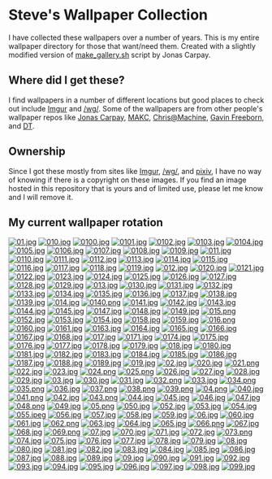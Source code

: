 # Steve's Wallpaper Collection

I have collected these wallpapers over a number of years. This is my entire wallpaper directory for those that want/need them. Created with a slightly modified version of [make_gallery.sh](https://github.com/jonascarpay/Wallpapers/blob/master/make_gallery.sh) script by Jonas Carpay.
## Where did I get these?
I find wallpapers in a number of different locations but good places to check out include [Imgur](https://imgur.com/) and [/wg/](https://boards.4chan.org/wg/). Some of the wallpapers are from other people's wallpaper repos like [Jonas Carpay](https://github.com/jonascarpay/Wallpapers), [MAKC](https://github.com/makccr/wallpapers), [Chris@Machine](https://github.com/ChristianChiarulli/wallpapers), [Gavin Freeborn](https://github.com/Gavinok/wallpapers), and [DT](https://gitlab.com/dwt1/wallpapers).
## Ownership
Since I got these mostly from sites like [Imgur](https://imgur.com/), [/wg/](https://boards.4chan.org/wg/), and [pixiv](https://www.pixiv.net/en/), I have no way of knowing if there is a copyright on these images. If you find an image hosted in this repository that is yours and of limited use, please let me know and I will remove it.

## My current wallpaper rotation

[![01.jpg](https://raw.githubusercontent.com/worthyox/wallpapers/master/thumbnails/01.jpg)](https://raw.githubusercontent.com/worthyox/wallpapers/master/papes/01.jpg)
[![010.jpg](https://raw.githubusercontent.com/worthyox/wallpapers/master/thumbnails/010.jpg)](https://raw.githubusercontent.com/worthyox/wallpapers/master/papes/010.jpg)
[![0100.jpg](https://raw.githubusercontent.com/worthyox/wallpapers/master/thumbnails/0100.jpg)](https://raw.githubusercontent.com/worthyox/wallpapers/master/papes/0100.jpg)
[![0101.jpg](https://raw.githubusercontent.com/worthyox/wallpapers/master/thumbnails/0101.jpg)](https://raw.githubusercontent.com/worthyox/wallpapers/master/papes/0101.jpg)
[![0102.jpg](https://raw.githubusercontent.com/worthyox/wallpapers/master/thumbnails/0102.jpg)](https://raw.githubusercontent.com/worthyox/wallpapers/master/papes/0102.jpg)
[![0103.jpg](https://raw.githubusercontent.com/worthyox/wallpapers/master/thumbnails/0103.jpg)](https://raw.githubusercontent.com/worthyox/wallpapers/master/papes/0103.jpg)
[![0104.jpg](https://raw.githubusercontent.com/worthyox/wallpapers/master/thumbnails/0104.jpg)](https://raw.githubusercontent.com/worthyox/wallpapers/master/papes/0104.jpg)
[![0105.jpg](https://raw.githubusercontent.com/worthyox/wallpapers/master/thumbnails/0105.jpg)](https://raw.githubusercontent.com/worthyox/wallpapers/master/papes/0105.jpg)
[![0106.jpg](https://raw.githubusercontent.com/worthyox/wallpapers/master/thumbnails/0106.jpg)](https://raw.githubusercontent.com/worthyox/wallpapers/master/papes/0106.jpg)
[![0107.jpg](https://raw.githubusercontent.com/worthyox/wallpapers/master/thumbnails/0107.jpg)](https://raw.githubusercontent.com/worthyox/wallpapers/master/papes/0107.jpg)
[![0108.jpg](https://raw.githubusercontent.com/worthyox/wallpapers/master/thumbnails/0108.jpg)](https://raw.githubusercontent.com/worthyox/wallpapers/master/papes/0108.jpg)
[![0109.jpg](https://raw.githubusercontent.com/worthyox/wallpapers/master/thumbnails/0109.jpg)](https://raw.githubusercontent.com/worthyox/wallpapers/master/papes/0109.jpg)
[![011.jpg](https://raw.githubusercontent.com/worthyox/wallpapers/master/thumbnails/011.jpg)](https://raw.githubusercontent.com/worthyox/wallpapers/master/papes/011.jpg)
[![0110.jpg](https://raw.githubusercontent.com/worthyox/wallpapers/master/thumbnails/0110.jpg)](https://raw.githubusercontent.com/worthyox/wallpapers/master/papes/0110.jpg)
[![0111.jpg](https://raw.githubusercontent.com/worthyox/wallpapers/master/thumbnails/0111.jpg)](https://raw.githubusercontent.com/worthyox/wallpapers/master/papes/0111.jpg)
[![0112.jpg](https://raw.githubusercontent.com/worthyox/wallpapers/master/thumbnails/0112.jpg)](https://raw.githubusercontent.com/worthyox/wallpapers/master/papes/0112.jpg)
[![0113.jpg](https://raw.githubusercontent.com/worthyox/wallpapers/master/thumbnails/0113.jpg)](https://raw.githubusercontent.com/worthyox/wallpapers/master/papes/0113.jpg)
[![0114.jpg](https://raw.githubusercontent.com/worthyox/wallpapers/master/thumbnails/0114.jpg)](https://raw.githubusercontent.com/worthyox/wallpapers/master/papes/0114.jpg)
[![0115.jpg](https://raw.githubusercontent.com/worthyox/wallpapers/master/thumbnails/0115.jpg)](https://raw.githubusercontent.com/worthyox/wallpapers/master/papes/0115.jpg)
[![0116.jpg](https://raw.githubusercontent.com/worthyox/wallpapers/master/thumbnails/0116.jpg)](https://raw.githubusercontent.com/worthyox/wallpapers/master/papes/0116.jpg)
[![0117.jpg](https://raw.githubusercontent.com/worthyox/wallpapers/master/thumbnails/0117.jpg)](https://raw.githubusercontent.com/worthyox/wallpapers/master/papes/0117.jpg)
[![0118.jpg](https://raw.githubusercontent.com/worthyox/wallpapers/master/thumbnails/0118.jpg)](https://raw.githubusercontent.com/worthyox/wallpapers/master/papes/0118.jpg)
[![0119.jpg](https://raw.githubusercontent.com/worthyox/wallpapers/master/thumbnails/0119.jpg)](https://raw.githubusercontent.com/worthyox/wallpapers/master/papes/0119.jpg)
[![012.jpg](https://raw.githubusercontent.com/worthyox/wallpapers/master/thumbnails/012.jpg)](https://raw.githubusercontent.com/worthyox/wallpapers/master/papes/012.jpg)
[![0120.jpg](https://raw.githubusercontent.com/worthyox/wallpapers/master/thumbnails/0120.jpg)](https://raw.githubusercontent.com/worthyox/wallpapers/master/papes/0120.jpg)
[![0121.jpg](https://raw.githubusercontent.com/worthyox/wallpapers/master/thumbnails/0121.jpg)](https://raw.githubusercontent.com/worthyox/wallpapers/master/papes/0121.jpg)
[![0122.jpg](https://raw.githubusercontent.com/worthyox/wallpapers/master/thumbnails/0122.jpg)](https://raw.githubusercontent.com/worthyox/wallpapers/master/papes/0122.jpg)
[![0123.jpg](https://raw.githubusercontent.com/worthyox/wallpapers/master/thumbnails/0123.jpg)](https://raw.githubusercontent.com/worthyox/wallpapers/master/papes/0123.jpg)
[![0124.jpg](https://raw.githubusercontent.com/worthyox/wallpapers/master/thumbnails/0124.jpg)](https://raw.githubusercontent.com/worthyox/wallpapers/master/papes/0124.jpg)
[![0125.jpg](https://raw.githubusercontent.com/worthyox/wallpapers/master/thumbnails/0125.jpg)](https://raw.githubusercontent.com/worthyox/wallpapers/master/papes/0125.jpg)
[![0126.jpg](https://raw.githubusercontent.com/worthyox/wallpapers/master/thumbnails/0126.jpg)](https://raw.githubusercontent.com/worthyox/wallpapers/master/papes/0126.jpg)
[![0127.jpg](https://raw.githubusercontent.com/worthyox/wallpapers/master/thumbnails/0127.jpg)](https://raw.githubusercontent.com/worthyox/wallpapers/master/papes/0127.jpg)
[![0128.jpg](https://raw.githubusercontent.com/worthyox/wallpapers/master/thumbnails/0128.jpg)](https://raw.githubusercontent.com/worthyox/wallpapers/master/papes/0128.jpg)
[![0129.jpg](https://raw.githubusercontent.com/worthyox/wallpapers/master/thumbnails/0129.jpg)](https://raw.githubusercontent.com/worthyox/wallpapers/master/papes/0129.jpg)
[![013.jpg](https://raw.githubusercontent.com/worthyox/wallpapers/master/thumbnails/013.jpg)](https://raw.githubusercontent.com/worthyox/wallpapers/master/papes/013.jpg)
[![0130.jpg](https://raw.githubusercontent.com/worthyox/wallpapers/master/thumbnails/0130.jpg)](https://raw.githubusercontent.com/worthyox/wallpapers/master/papes/0130.jpg)
[![0131.jpg](https://raw.githubusercontent.com/worthyox/wallpapers/master/thumbnails/0131.jpg)](https://raw.githubusercontent.com/worthyox/wallpapers/master/papes/0131.jpg)
[![0132.jpg](https://raw.githubusercontent.com/worthyox/wallpapers/master/thumbnails/0132.jpg)](https://raw.githubusercontent.com/worthyox/wallpapers/master/papes/0132.jpg)
[![0133.jpg](https://raw.githubusercontent.com/worthyox/wallpapers/master/thumbnails/0133.jpg)](https://raw.githubusercontent.com/worthyox/wallpapers/master/papes/0133.jpg)
[![0134.jpg](https://raw.githubusercontent.com/worthyox/wallpapers/master/thumbnails/0134.jpg)](https://raw.githubusercontent.com/worthyox/wallpapers/master/papes/0134.jpg)
[![0135.jpg](https://raw.githubusercontent.com/worthyox/wallpapers/master/thumbnails/0135.jpg)](https://raw.githubusercontent.com/worthyox/wallpapers/master/papes/0135.jpg)
[![0136.jpg](https://raw.githubusercontent.com/worthyox/wallpapers/master/thumbnails/0136.jpg)](https://raw.githubusercontent.com/worthyox/wallpapers/master/papes/0136.jpg)
[![0137.jpg](https://raw.githubusercontent.com/worthyox/wallpapers/master/thumbnails/0137.jpg)](https://raw.githubusercontent.com/worthyox/wallpapers/master/papes/0137.jpg)
[![0138.jpg](https://raw.githubusercontent.com/worthyox/wallpapers/master/thumbnails/0138.jpg)](https://raw.githubusercontent.com/worthyox/wallpapers/master/papes/0138.jpg)
[![0139.jpg](https://raw.githubusercontent.com/worthyox/wallpapers/master/thumbnails/0139.jpg)](https://raw.githubusercontent.com/worthyox/wallpapers/master/papes/0139.jpg)
[![014.jpg](https://raw.githubusercontent.com/worthyox/wallpapers/master/thumbnails/014.jpg)](https://raw.githubusercontent.com/worthyox/wallpapers/master/papes/014.jpg)
[![0140.png](https://raw.githubusercontent.com/worthyox/wallpapers/master/thumbnails/0140.png)](https://raw.githubusercontent.com/worthyox/wallpapers/master/papes/0140.png)
[![0141.jpg](https://raw.githubusercontent.com/worthyox/wallpapers/master/thumbnails/0141.jpg)](https://raw.githubusercontent.com/worthyox/wallpapers/master/papes/0141.jpg)
[![0142.jpg](https://raw.githubusercontent.com/worthyox/wallpapers/master/thumbnails/0142.jpg)](https://raw.githubusercontent.com/worthyox/wallpapers/master/papes/0142.jpg)
[![0143.jpg](https://raw.githubusercontent.com/worthyox/wallpapers/master/thumbnails/0143.jpg)](https://raw.githubusercontent.com/worthyox/wallpapers/master/papes/0143.jpg)
[![0144.jpg](https://raw.githubusercontent.com/worthyox/wallpapers/master/thumbnails/0144.jpg)](https://raw.githubusercontent.com/worthyox/wallpapers/master/papes/0144.jpg)
[![0145.jpg](https://raw.githubusercontent.com/worthyox/wallpapers/master/thumbnails/0145.jpg)](https://raw.githubusercontent.com/worthyox/wallpapers/master/papes/0145.jpg)
[![0147.jpg](https://raw.githubusercontent.com/worthyox/wallpapers/master/thumbnails/0147.jpg)](https://raw.githubusercontent.com/worthyox/wallpapers/master/papes/0147.jpg)
[![0148.jpg](https://raw.githubusercontent.com/worthyox/wallpapers/master/thumbnails/0148.jpg)](https://raw.githubusercontent.com/worthyox/wallpapers/master/papes/0148.jpg)
[![0149.jpg](https://raw.githubusercontent.com/worthyox/wallpapers/master/thumbnails/0149.jpg)](https://raw.githubusercontent.com/worthyox/wallpapers/master/papes/0149.jpg)
[![015.png](https://raw.githubusercontent.com/worthyox/wallpapers/master/thumbnails/015.png)](https://raw.githubusercontent.com/worthyox/wallpapers/master/papes/015.png)
[![0152.jpg](https://raw.githubusercontent.com/worthyox/wallpapers/master/thumbnails/0152.jpg)](https://raw.githubusercontent.com/worthyox/wallpapers/master/papes/0152.jpg)
[![0153.jpg](https://raw.githubusercontent.com/worthyox/wallpapers/master/thumbnails/0153.jpg)](https://raw.githubusercontent.com/worthyox/wallpapers/master/papes/0153.jpg)
[![0154.jpg](https://raw.githubusercontent.com/worthyox/wallpapers/master/thumbnails/0154.jpg)](https://raw.githubusercontent.com/worthyox/wallpapers/master/papes/0154.jpg)
[![0158.jpg](https://raw.githubusercontent.com/worthyox/wallpapers/master/thumbnails/0158.jpg)](https://raw.githubusercontent.com/worthyox/wallpapers/master/papes/0158.jpg)
[![0159.jpg](https://raw.githubusercontent.com/worthyox/wallpapers/master/thumbnails/0159.jpg)](https://raw.githubusercontent.com/worthyox/wallpapers/master/papes/0159.jpg)
[![016.png](https://raw.githubusercontent.com/worthyox/wallpapers/master/thumbnails/016.png)](https://raw.githubusercontent.com/worthyox/wallpapers/master/papes/016.png)
[![0160.jpg](https://raw.githubusercontent.com/worthyox/wallpapers/master/thumbnails/0160.jpg)](https://raw.githubusercontent.com/worthyox/wallpapers/master/papes/0160.jpg)
[![0161.jpg](https://raw.githubusercontent.com/worthyox/wallpapers/master/thumbnails/0161.jpg)](https://raw.githubusercontent.com/worthyox/wallpapers/master/papes/0161.jpg)
[![0163.jpg](https://raw.githubusercontent.com/worthyox/wallpapers/master/thumbnails/0163.jpg)](https://raw.githubusercontent.com/worthyox/wallpapers/master/papes/0163.jpg)
[![0164.jpg](https://raw.githubusercontent.com/worthyox/wallpapers/master/thumbnails/0164.jpg)](https://raw.githubusercontent.com/worthyox/wallpapers/master/papes/0164.jpg)
[![0165.jpg](https://raw.githubusercontent.com/worthyox/wallpapers/master/thumbnails/0165.jpg)](https://raw.githubusercontent.com/worthyox/wallpapers/master/papes/0165.jpg)
[![0166.jpg](https://raw.githubusercontent.com/worthyox/wallpapers/master/thumbnails/0166.jpg)](https://raw.githubusercontent.com/worthyox/wallpapers/master/papes/0166.jpg)
[![0167.jpg](https://raw.githubusercontent.com/worthyox/wallpapers/master/thumbnails/0167.jpg)](https://raw.githubusercontent.com/worthyox/wallpapers/master/papes/0167.jpg)
[![0168.jpg](https://raw.githubusercontent.com/worthyox/wallpapers/master/thumbnails/0168.jpg)](https://raw.githubusercontent.com/worthyox/wallpapers/master/papes/0168.jpg)
[![017.jpg](https://raw.githubusercontent.com/worthyox/wallpapers/master/thumbnails/017.jpg)](https://raw.githubusercontent.com/worthyox/wallpapers/master/papes/017.jpg)
[![0171.jpg](https://raw.githubusercontent.com/worthyox/wallpapers/master/thumbnails/0171.jpg)](https://raw.githubusercontent.com/worthyox/wallpapers/master/papes/0171.jpg)
[![0174.jpg](https://raw.githubusercontent.com/worthyox/wallpapers/master/thumbnails/0174.jpg)](https://raw.githubusercontent.com/worthyox/wallpapers/master/papes/0174.jpg)
[![0175.jpg](https://raw.githubusercontent.com/worthyox/wallpapers/master/thumbnails/0175.jpg)](https://raw.githubusercontent.com/worthyox/wallpapers/master/papes/0175.jpg)
[![0176.jpg](https://raw.githubusercontent.com/worthyox/wallpapers/master/thumbnails/0176.jpg)](https://raw.githubusercontent.com/worthyox/wallpapers/master/papes/0176.jpg)
[![0177.jpg](https://raw.githubusercontent.com/worthyox/wallpapers/master/thumbnails/0177.jpg)](https://raw.githubusercontent.com/worthyox/wallpapers/master/papes/0177.jpg)
[![0178.jpg](https://raw.githubusercontent.com/worthyox/wallpapers/master/thumbnails/0178.jpg)](https://raw.githubusercontent.com/worthyox/wallpapers/master/papes/0178.jpg)
[![0179.jpg](https://raw.githubusercontent.com/worthyox/wallpapers/master/thumbnails/0179.jpg)](https://raw.githubusercontent.com/worthyox/wallpapers/master/papes/0179.jpg)
[![018.jpg](https://raw.githubusercontent.com/worthyox/wallpapers/master/thumbnails/018.jpg)](https://raw.githubusercontent.com/worthyox/wallpapers/master/papes/018.jpg)
[![0180.jpg](https://raw.githubusercontent.com/worthyox/wallpapers/master/thumbnails/0180.jpg)](https://raw.githubusercontent.com/worthyox/wallpapers/master/papes/0180.jpg)
[![0181.jpg](https://raw.githubusercontent.com/worthyox/wallpapers/master/thumbnails/0181.jpg)](https://raw.githubusercontent.com/worthyox/wallpapers/master/papes/0181.jpg)
[![0182.jpg](https://raw.githubusercontent.com/worthyox/wallpapers/master/thumbnails/0182.jpg)](https://raw.githubusercontent.com/worthyox/wallpapers/master/papes/0182.jpg)
[![0183.jpg](https://raw.githubusercontent.com/worthyox/wallpapers/master/thumbnails/0183.jpg)](https://raw.githubusercontent.com/worthyox/wallpapers/master/papes/0183.jpg)
[![0184.jpg](https://raw.githubusercontent.com/worthyox/wallpapers/master/thumbnails/0184.jpg)](https://raw.githubusercontent.com/worthyox/wallpapers/master/papes/0184.jpg)
[![0185.jpg](https://raw.githubusercontent.com/worthyox/wallpapers/master/thumbnails/0185.jpg)](https://raw.githubusercontent.com/worthyox/wallpapers/master/papes/0185.jpg)
[![0186.jpg](https://raw.githubusercontent.com/worthyox/wallpapers/master/thumbnails/0186.jpg)](https://raw.githubusercontent.com/worthyox/wallpapers/master/papes/0186.jpg)
[![0187.jpg](https://raw.githubusercontent.com/worthyox/wallpapers/master/thumbnails/0187.jpg)](https://raw.githubusercontent.com/worthyox/wallpapers/master/papes/0187.jpg)
[![0188.jpg](https://raw.githubusercontent.com/worthyox/wallpapers/master/thumbnails/0188.jpg)](https://raw.githubusercontent.com/worthyox/wallpapers/master/papes/0188.jpg)
[![0189.jpg](https://raw.githubusercontent.com/worthyox/wallpapers/master/thumbnails/0189.jpg)](https://raw.githubusercontent.com/worthyox/wallpapers/master/papes/0189.jpg)
[![019.jpg](https://raw.githubusercontent.com/worthyox/wallpapers/master/thumbnails/019.jpg)](https://raw.githubusercontent.com/worthyox/wallpapers/master/papes/019.jpg)
[![02.jpg](https://raw.githubusercontent.com/worthyox/wallpapers/master/thumbnails/02.jpg)](https://raw.githubusercontent.com/worthyox/wallpapers/master/papes/02.jpg)
[![020.jpg](https://raw.githubusercontent.com/worthyox/wallpapers/master/thumbnails/020.jpg)](https://raw.githubusercontent.com/worthyox/wallpapers/master/papes/020.jpg)
[![021.png](https://raw.githubusercontent.com/worthyox/wallpapers/master/thumbnails/021.png)](https://raw.githubusercontent.com/worthyox/wallpapers/master/papes/021.png)
[![022.jpg](https://raw.githubusercontent.com/worthyox/wallpapers/master/thumbnails/022.jpg)](https://raw.githubusercontent.com/worthyox/wallpapers/master/papes/022.jpg)
[![023.jpg](https://raw.githubusercontent.com/worthyox/wallpapers/master/thumbnails/023.jpg)](https://raw.githubusercontent.com/worthyox/wallpapers/master/papes/023.jpg)
[![024.png](https://raw.githubusercontent.com/worthyox/wallpapers/master/thumbnails/024.png)](https://raw.githubusercontent.com/worthyox/wallpapers/master/papes/024.png)
[![025.png](https://raw.githubusercontent.com/worthyox/wallpapers/master/thumbnails/025.png)](https://raw.githubusercontent.com/worthyox/wallpapers/master/papes/025.png)
[![026.jpg](https://raw.githubusercontent.com/worthyox/wallpapers/master/thumbnails/026.jpg)](https://raw.githubusercontent.com/worthyox/wallpapers/master/papes/026.jpg)
[![027.jpg](https://raw.githubusercontent.com/worthyox/wallpapers/master/thumbnails/027.jpg)](https://raw.githubusercontent.com/worthyox/wallpapers/master/papes/027.jpg)
[![028.jpg](https://raw.githubusercontent.com/worthyox/wallpapers/master/thumbnails/028.jpg)](https://raw.githubusercontent.com/worthyox/wallpapers/master/papes/028.jpg)
[![029.jpg](https://raw.githubusercontent.com/worthyox/wallpapers/master/thumbnails/029.jpg)](https://raw.githubusercontent.com/worthyox/wallpapers/master/papes/029.jpg)
[![03.jpg](https://raw.githubusercontent.com/worthyox/wallpapers/master/thumbnails/03.jpg)](https://raw.githubusercontent.com/worthyox/wallpapers/master/papes/03.jpg)
[![030.jpg](https://raw.githubusercontent.com/worthyox/wallpapers/master/thumbnails/030.jpg)](https://raw.githubusercontent.com/worthyox/wallpapers/master/papes/030.jpg)
[![031.jpg](https://raw.githubusercontent.com/worthyox/wallpapers/master/thumbnails/031.jpg)](https://raw.githubusercontent.com/worthyox/wallpapers/master/papes/031.jpg)
[![032.png](https://raw.githubusercontent.com/worthyox/wallpapers/master/thumbnails/032.png)](https://raw.githubusercontent.com/worthyox/wallpapers/master/papes/032.png)
[![033.jpg](https://raw.githubusercontent.com/worthyox/wallpapers/master/thumbnails/033.jpg)](https://raw.githubusercontent.com/worthyox/wallpapers/master/papes/033.jpg)
[![034.png](https://raw.githubusercontent.com/worthyox/wallpapers/master/thumbnails/034.png)](https://raw.githubusercontent.com/worthyox/wallpapers/master/papes/034.png)
[![035.png](https://raw.githubusercontent.com/worthyox/wallpapers/master/thumbnails/035.png)](https://raw.githubusercontent.com/worthyox/wallpapers/master/papes/035.png)
[![036.jpg](https://raw.githubusercontent.com/worthyox/wallpapers/master/thumbnails/036.jpg)](https://raw.githubusercontent.com/worthyox/wallpapers/master/papes/036.jpg)
[![037.png](https://raw.githubusercontent.com/worthyox/wallpapers/master/thumbnails/037.png)](https://raw.githubusercontent.com/worthyox/wallpapers/master/papes/037.png)
[![038.png](https://raw.githubusercontent.com/worthyox/wallpapers/master/thumbnails/038.png)](https://raw.githubusercontent.com/worthyox/wallpapers/master/papes/038.png)
[![039.png](https://raw.githubusercontent.com/worthyox/wallpapers/master/thumbnails/039.png)](https://raw.githubusercontent.com/worthyox/wallpapers/master/papes/039.png)
[![04.png](https://raw.githubusercontent.com/worthyox/wallpapers/master/thumbnails/04.png)](https://raw.githubusercontent.com/worthyox/wallpapers/master/papes/04.png)
[![040.jpg](https://raw.githubusercontent.com/worthyox/wallpapers/master/thumbnails/040.jpg)](https://raw.githubusercontent.com/worthyox/wallpapers/master/papes/040.jpg)
[![041.png](https://raw.githubusercontent.com/worthyox/wallpapers/master/thumbnails/041.png)](https://raw.githubusercontent.com/worthyox/wallpapers/master/papes/041.png)
[![042.jpg](https://raw.githubusercontent.com/worthyox/wallpapers/master/thumbnails/042.jpg)](https://raw.githubusercontent.com/worthyox/wallpapers/master/papes/042.jpg)
[![043.png](https://raw.githubusercontent.com/worthyox/wallpapers/master/thumbnails/043.png)](https://raw.githubusercontent.com/worthyox/wallpapers/master/papes/043.png)
[![044.jpg](https://raw.githubusercontent.com/worthyox/wallpapers/master/thumbnails/044.jpg)](https://raw.githubusercontent.com/worthyox/wallpapers/master/papes/044.jpg)
[![045.jpg](https://raw.githubusercontent.com/worthyox/wallpapers/master/thumbnails/045.jpg)](https://raw.githubusercontent.com/worthyox/wallpapers/master/papes/045.jpg)
[![046.jpg](https://raw.githubusercontent.com/worthyox/wallpapers/master/thumbnails/046.jpg)](https://raw.githubusercontent.com/worthyox/wallpapers/master/papes/046.jpg)
[![047.jpg](https://raw.githubusercontent.com/worthyox/wallpapers/master/thumbnails/047.jpg)](https://raw.githubusercontent.com/worthyox/wallpapers/master/papes/047.jpg)
[![048.png](https://raw.githubusercontent.com/worthyox/wallpapers/master/thumbnails/048.png)](https://raw.githubusercontent.com/worthyox/wallpapers/master/papes/048.png)
[![049.jpg](https://raw.githubusercontent.com/worthyox/wallpapers/master/thumbnails/049.jpg)](https://raw.githubusercontent.com/worthyox/wallpapers/master/papes/049.jpg)
[![05.png](https://raw.githubusercontent.com/worthyox/wallpapers/master/thumbnails/05.png)](https://raw.githubusercontent.com/worthyox/wallpapers/master/papes/05.png)
[![050.jpg](https://raw.githubusercontent.com/worthyox/wallpapers/master/thumbnails/050.jpg)](https://raw.githubusercontent.com/worthyox/wallpapers/master/papes/050.jpg)
[![052.jpg](https://raw.githubusercontent.com/worthyox/wallpapers/master/thumbnails/052.jpg)](https://raw.githubusercontent.com/worthyox/wallpapers/master/papes/052.jpg)
[![053.jpg](https://raw.githubusercontent.com/worthyox/wallpapers/master/thumbnails/053.jpg)](https://raw.githubusercontent.com/worthyox/wallpapers/master/papes/053.jpg)
[![054.jpg](https://raw.githubusercontent.com/worthyox/wallpapers/master/thumbnails/054.jpg)](https://raw.githubusercontent.com/worthyox/wallpapers/master/papes/054.jpg)
[![055.jpeg](https://raw.githubusercontent.com/worthyox/wallpapers/master/thumbnails/055.jpeg)](https://raw.githubusercontent.com/worthyox/wallpapers/master/papes/055.jpeg)
[![056.jpg](https://raw.githubusercontent.com/worthyox/wallpapers/master/thumbnails/056.jpg)](https://raw.githubusercontent.com/worthyox/wallpapers/master/papes/056.jpg)
[![057.jpg](https://raw.githubusercontent.com/worthyox/wallpapers/master/thumbnails/057.jpg)](https://raw.githubusercontent.com/worthyox/wallpapers/master/papes/057.jpg)
[![058.jpg](https://raw.githubusercontent.com/worthyox/wallpapers/master/thumbnails/058.jpg)](https://raw.githubusercontent.com/worthyox/wallpapers/master/papes/058.jpg)
[![059.jpg](https://raw.githubusercontent.com/worthyox/wallpapers/master/thumbnails/059.jpg)](https://raw.githubusercontent.com/worthyox/wallpapers/master/papes/059.jpg)
[![06.jpg](https://raw.githubusercontent.com/worthyox/wallpapers/master/thumbnails/06.jpg)](https://raw.githubusercontent.com/worthyox/wallpapers/master/papes/06.jpg)
[![060.jpg](https://raw.githubusercontent.com/worthyox/wallpapers/master/thumbnails/060.jpg)](https://raw.githubusercontent.com/worthyox/wallpapers/master/papes/060.jpg)
[![061.jpg](https://raw.githubusercontent.com/worthyox/wallpapers/master/thumbnails/061.jpg)](https://raw.githubusercontent.com/worthyox/wallpapers/master/papes/061.jpg)
[![062.png](https://raw.githubusercontent.com/worthyox/wallpapers/master/thumbnails/062.png)](https://raw.githubusercontent.com/worthyox/wallpapers/master/papes/062.png)
[![063.jpg](https://raw.githubusercontent.com/worthyox/wallpapers/master/thumbnails/063.jpg)](https://raw.githubusercontent.com/worthyox/wallpapers/master/papes/063.jpg)
[![064.jpg](https://raw.githubusercontent.com/worthyox/wallpapers/master/thumbnails/064.jpg)](https://raw.githubusercontent.com/worthyox/wallpapers/master/papes/064.jpg)
[![065.jpg](https://raw.githubusercontent.com/worthyox/wallpapers/master/thumbnails/065.jpg)](https://raw.githubusercontent.com/worthyox/wallpapers/master/papes/065.jpg)
[![066.png](https://raw.githubusercontent.com/worthyox/wallpapers/master/thumbnails/066.png)](https://raw.githubusercontent.com/worthyox/wallpapers/master/papes/066.png)
[![067.jpg](https://raw.githubusercontent.com/worthyox/wallpapers/master/thumbnails/067.jpg)](https://raw.githubusercontent.com/worthyox/wallpapers/master/papes/067.jpg)
[![068.jpg](https://raw.githubusercontent.com/worthyox/wallpapers/master/thumbnails/068.jpg)](https://raw.githubusercontent.com/worthyox/wallpapers/master/papes/068.jpg)
[![069.png](https://raw.githubusercontent.com/worthyox/wallpapers/master/thumbnails/069.png)](https://raw.githubusercontent.com/worthyox/wallpapers/master/papes/069.png)
[![07.jpg](https://raw.githubusercontent.com/worthyox/wallpapers/master/thumbnails/07.jpg)](https://raw.githubusercontent.com/worthyox/wallpapers/master/papes/07.jpg)
[![070.jpg](https://raw.githubusercontent.com/worthyox/wallpapers/master/thumbnails/070.jpg)](https://raw.githubusercontent.com/worthyox/wallpapers/master/papes/070.jpg)
[![071.jpg](https://raw.githubusercontent.com/worthyox/wallpapers/master/thumbnails/071.jpg)](https://raw.githubusercontent.com/worthyox/wallpapers/master/papes/071.jpg)
[![072.jpg](https://raw.githubusercontent.com/worthyox/wallpapers/master/thumbnails/072.jpg)](https://raw.githubusercontent.com/worthyox/wallpapers/master/papes/072.jpg)
[![073.png](https://raw.githubusercontent.com/worthyox/wallpapers/master/thumbnails/073.png)](https://raw.githubusercontent.com/worthyox/wallpapers/master/papes/073.png)
[![074.jpg](https://raw.githubusercontent.com/worthyox/wallpapers/master/thumbnails/074.jpg)](https://raw.githubusercontent.com/worthyox/wallpapers/master/papes/074.jpg)
[![075.jpg](https://raw.githubusercontent.com/worthyox/wallpapers/master/thumbnails/075.jpg)](https://raw.githubusercontent.com/worthyox/wallpapers/master/papes/075.jpg)
[![076.jpg](https://raw.githubusercontent.com/worthyox/wallpapers/master/thumbnails/076.jpg)](https://raw.githubusercontent.com/worthyox/wallpapers/master/papes/076.jpg)
[![077.jpg](https://raw.githubusercontent.com/worthyox/wallpapers/master/thumbnails/077.jpg)](https://raw.githubusercontent.com/worthyox/wallpapers/master/papes/077.jpg)
[![078.jpg](https://raw.githubusercontent.com/worthyox/wallpapers/master/thumbnails/078.jpg)](https://raw.githubusercontent.com/worthyox/wallpapers/master/papes/078.jpg)
[![079.jpg](https://raw.githubusercontent.com/worthyox/wallpapers/master/thumbnails/079.jpg)](https://raw.githubusercontent.com/worthyox/wallpapers/master/papes/079.jpg)
[![08.jpg](https://raw.githubusercontent.com/worthyox/wallpapers/master/thumbnails/08.jpg)](https://raw.githubusercontent.com/worthyox/wallpapers/master/papes/08.jpg)
[![080.jpg](https://raw.githubusercontent.com/worthyox/wallpapers/master/thumbnails/080.jpg)](https://raw.githubusercontent.com/worthyox/wallpapers/master/papes/080.jpg)
[![081.jpg](https://raw.githubusercontent.com/worthyox/wallpapers/master/thumbnails/081.jpg)](https://raw.githubusercontent.com/worthyox/wallpapers/master/papes/081.jpg)
[![082.jpg](https://raw.githubusercontent.com/worthyox/wallpapers/master/thumbnails/082.jpg)](https://raw.githubusercontent.com/worthyox/wallpapers/master/papes/082.jpg)
[![083.jpg](https://raw.githubusercontent.com/worthyox/wallpapers/master/thumbnails/083.jpg)](https://raw.githubusercontent.com/worthyox/wallpapers/master/papes/083.jpg)
[![084.jpg](https://raw.githubusercontent.com/worthyox/wallpapers/master/thumbnails/084.jpg)](https://raw.githubusercontent.com/worthyox/wallpapers/master/papes/084.jpg)
[![085.jpg](https://raw.githubusercontent.com/worthyox/wallpapers/master/thumbnails/085.jpg)](https://raw.githubusercontent.com/worthyox/wallpapers/master/papes/085.jpg)
[![086.jpg](https://raw.githubusercontent.com/worthyox/wallpapers/master/thumbnails/086.jpg)](https://raw.githubusercontent.com/worthyox/wallpapers/master/papes/086.jpg)
[![087.jpg](https://raw.githubusercontent.com/worthyox/wallpapers/master/thumbnails/087.jpg)](https://raw.githubusercontent.com/worthyox/wallpapers/master/papes/087.jpg)
[![088.jpg](https://raw.githubusercontent.com/worthyox/wallpapers/master/thumbnails/088.jpg)](https://raw.githubusercontent.com/worthyox/wallpapers/master/papes/088.jpg)
[![089.jpg](https://raw.githubusercontent.com/worthyox/wallpapers/master/thumbnails/089.jpg)](https://raw.githubusercontent.com/worthyox/wallpapers/master/papes/089.jpg)
[![09.jpg](https://raw.githubusercontent.com/worthyox/wallpapers/master/thumbnails/09.jpg)](https://raw.githubusercontent.com/worthyox/wallpapers/master/papes/09.jpg)
[![090.jpg](https://raw.githubusercontent.com/worthyox/wallpapers/master/thumbnails/090.jpg)](https://raw.githubusercontent.com/worthyox/wallpapers/master/papes/090.jpg)
[![091.jpg](https://raw.githubusercontent.com/worthyox/wallpapers/master/thumbnails/091.jpg)](https://raw.githubusercontent.com/worthyox/wallpapers/master/papes/091.jpg)
[![092.jpg](https://raw.githubusercontent.com/worthyox/wallpapers/master/thumbnails/092.jpg)](https://raw.githubusercontent.com/worthyox/wallpapers/master/papes/092.jpg)
[![093.jpg](https://raw.githubusercontent.com/worthyox/wallpapers/master/thumbnails/093.jpg)](https://raw.githubusercontent.com/worthyox/wallpapers/master/papes/093.jpg)
[![094.jpg](https://raw.githubusercontent.com/worthyox/wallpapers/master/thumbnails/094.jpg)](https://raw.githubusercontent.com/worthyox/wallpapers/master/papes/094.jpg)
[![095.jpg](https://raw.githubusercontent.com/worthyox/wallpapers/master/thumbnails/095.jpg)](https://raw.githubusercontent.com/worthyox/wallpapers/master/papes/095.jpg)
[![096.jpg](https://raw.githubusercontent.com/worthyox/wallpapers/master/thumbnails/096.jpg)](https://raw.githubusercontent.com/worthyox/wallpapers/master/papes/096.jpg)
[![097.jpg](https://raw.githubusercontent.com/worthyox/wallpapers/master/thumbnails/097.jpg)](https://raw.githubusercontent.com/worthyox/wallpapers/master/papes/097.jpg)
[![098.jpg](https://raw.githubusercontent.com/worthyox/wallpapers/master/thumbnails/098.jpg)](https://raw.githubusercontent.com/worthyox/wallpapers/master/papes/098.jpg)
[![099.jpg](https://raw.githubusercontent.com/worthyox/wallpapers/master/thumbnails/099.jpg)](https://raw.githubusercontent.com/worthyox/wallpapers/master/papes/099.jpg)
